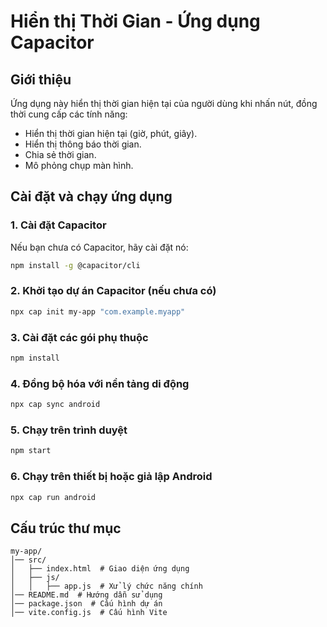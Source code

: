 # Hiển thị Thời Gian - Ứng dụng Capacitor

## Giới thiệu
Ứng dụng này hiển thị thời gian hiện tại của người dùng khi nhấn nút, đồng thời cung cấp các tính năng:
- Hiển thị thời gian hiện tại (giờ, phút, giây).
- Hiển thị thông báo thời gian.
- Chia sẻ thời gian.
- Mô phỏng chụp màn hình.

## Cài đặt và chạy ứng dụng

### 1. Cài đặt Capacitor
Nếu bạn chưa có Capacitor, hãy cài đặt nó:
```sh
npm install -g @capacitor/cli
```

### 2. Khởi tạo dự án Capacitor (nếu chưa có)
```sh
npx cap init my-app "com.example.myapp"
```

### 3. Cài đặt các gói phụ thuộc
```sh
npm install
```

### 4. Đồng bộ hóa với nền tảng di động
```sh
npx cap sync android
```

### 5. Chạy trên trình duyệt
```sh
npm start
```

### 6. Chạy trên thiết bị hoặc giả lập Android
```sh
npx cap run android
```

## Cấu trúc thư mục
```
my-app/
│── src/
│   ├── index.html  # Giao diện ứng dụng
│   ├── js/
│   │   ├── app.js  # Xử lý chức năng chính
│── README.md  # Hướng dẫn sử dụng
│── package.json  # Cấu hình dự án
│── vite.config.js  # Cấu hình Vite
```


